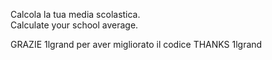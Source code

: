 Calcola la tua media scolastica.
<br>
Calculate your school average.
<br>



GRAZIE 1lgrand per aver migliorato il codice
THANKS 1lgrand 
